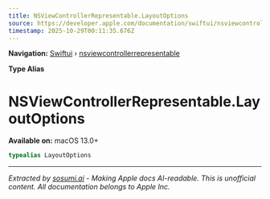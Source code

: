 ```yaml
---
title: NSViewControllerRepresentable.LayoutOptions
source: https://developer.apple.com/documentation/swiftui/nsviewcontrollerrepresentable/layoutoptions
timestamp: 2025-10-29T00:11:35.676Z
---
```


**Navigation:** [Swiftui](/documentation/swiftui) › [nsviewcontrollerrepresentable](/documentation/swiftui/nsviewcontrollerrepresentable)

**Type Alias**

# NSViewControllerRepresentable.LayoutOptions

**Available on:** macOS 13.0+

```swift
typealias LayoutOptions
```

---

*Extracted by [sosumi.ai](https://sosumi.ai) - Making Apple docs AI-readable.*
*This is unofficial content. All documentation belongs to Apple Inc.*
